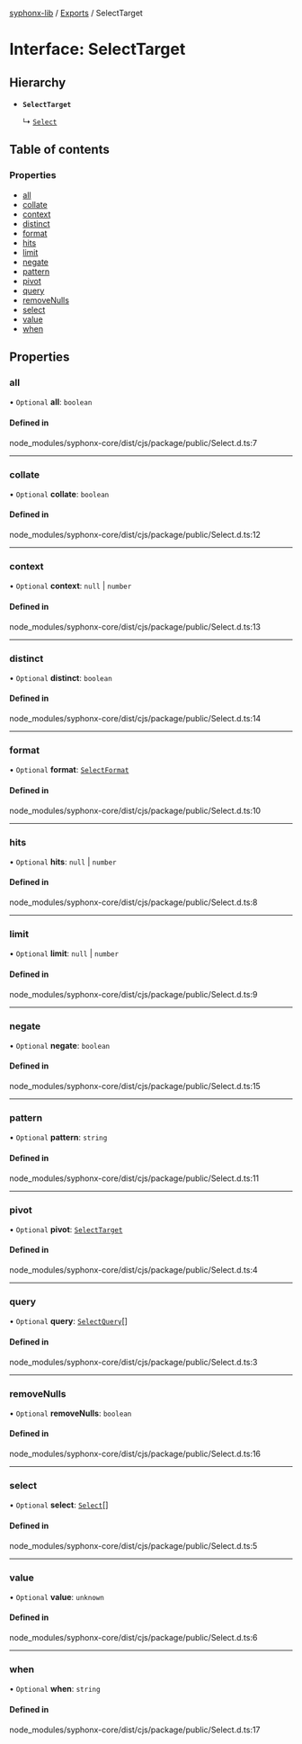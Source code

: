 [syphonx-lib](../README.md) / [Exports](../modules.md) / SelectTarget

# Interface: SelectTarget

## Hierarchy

- **`SelectTarget`**

  ↳ [`Select`](Select.md)

## Table of contents

### Properties

- [all](SelectTarget.md#all)
- [collate](SelectTarget.md#collate)
- [context](SelectTarget.md#context)
- [distinct](SelectTarget.md#distinct)
- [format](SelectTarget.md#format)
- [hits](SelectTarget.md#hits)
- [limit](SelectTarget.md#limit)
- [negate](SelectTarget.md#negate)
- [pattern](SelectTarget.md#pattern)
- [pivot](SelectTarget.md#pivot)
- [query](SelectTarget.md#query)
- [removeNulls](SelectTarget.md#removenulls)
- [select](SelectTarget.md#select)
- [value](SelectTarget.md#value)
- [when](SelectTarget.md#when)

## Properties

### all

• `Optional` **all**: `boolean`

#### Defined in

node_modules/syphonx-core/dist/cjs/package/public/Select.d.ts:7

___

### collate

• `Optional` **collate**: `boolean`

#### Defined in

node_modules/syphonx-core/dist/cjs/package/public/Select.d.ts:12

___

### context

• `Optional` **context**: ``null`` \| `number`

#### Defined in

node_modules/syphonx-core/dist/cjs/package/public/Select.d.ts:13

___

### distinct

• `Optional` **distinct**: `boolean`

#### Defined in

node_modules/syphonx-core/dist/cjs/package/public/Select.d.ts:14

___

### format

• `Optional` **format**: [`SelectFormat`](../modules.md#selectformat)

#### Defined in

node_modules/syphonx-core/dist/cjs/package/public/Select.d.ts:10

___

### hits

• `Optional` **hits**: ``null`` \| `number`

#### Defined in

node_modules/syphonx-core/dist/cjs/package/public/Select.d.ts:8

___

### limit

• `Optional` **limit**: ``null`` \| `number`

#### Defined in

node_modules/syphonx-core/dist/cjs/package/public/Select.d.ts:9

___

### negate

• `Optional` **negate**: `boolean`

#### Defined in

node_modules/syphonx-core/dist/cjs/package/public/Select.d.ts:15

___

### pattern

• `Optional` **pattern**: `string`

#### Defined in

node_modules/syphonx-core/dist/cjs/package/public/Select.d.ts:11

___

### pivot

• `Optional` **pivot**: [`SelectTarget`](SelectTarget.md)

#### Defined in

node_modules/syphonx-core/dist/cjs/package/public/Select.d.ts:4

___

### query

• `Optional` **query**: [`SelectQuery`](../modules.md#selectquery)[]

#### Defined in

node_modules/syphonx-core/dist/cjs/package/public/Select.d.ts:3

___

### removeNulls

• `Optional` **removeNulls**: `boolean`

#### Defined in

node_modules/syphonx-core/dist/cjs/package/public/Select.d.ts:16

___

### select

• `Optional` **select**: [`Select`](Select.md)[]

#### Defined in

node_modules/syphonx-core/dist/cjs/package/public/Select.d.ts:5

___

### value

• `Optional` **value**: `unknown`

#### Defined in

node_modules/syphonx-core/dist/cjs/package/public/Select.d.ts:6

___

### when

• `Optional` **when**: `string`

#### Defined in

node_modules/syphonx-core/dist/cjs/package/public/Select.d.ts:17
